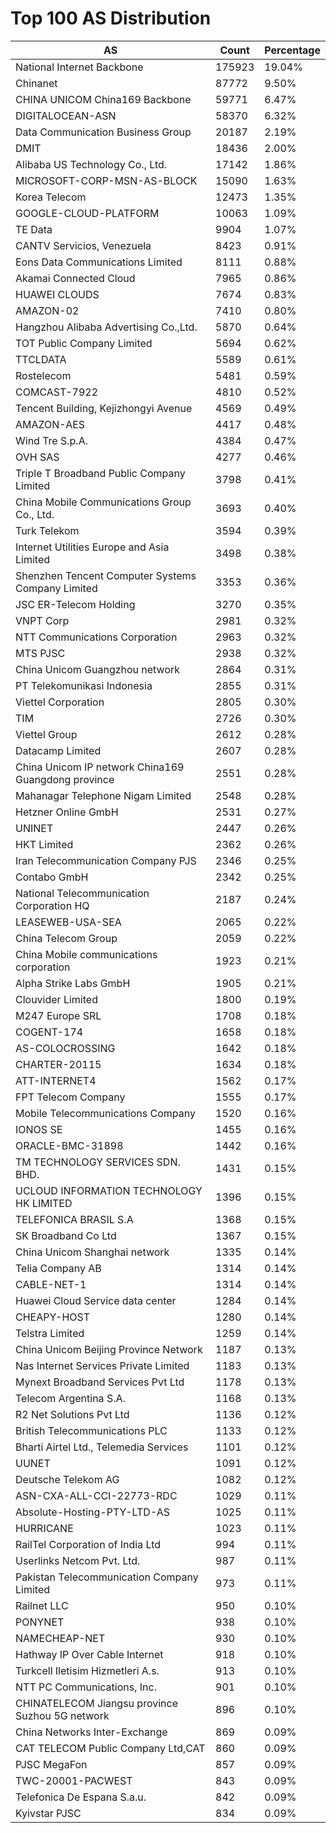 # Top 100 AS Distribution
| AS | Count | Percentage |
|----|----|----|
| National Internet Backbone | 175923 | 19.04% |
| Chinanet | 87772 | 9.50% |
| CHINA UNICOM China169 Backbone | 59771 | 6.47% |
| DIGITALOCEAN-ASN | 58370 | 6.32% |
| Data Communication Business Group | 20187 | 2.19% |
| DMIT | 18436 | 2.00% |
| Alibaba US Technology Co., Ltd. | 17142 | 1.86% |
| MICROSOFT-CORP-MSN-AS-BLOCK | 15090 | 1.63% |
| Korea Telecom | 12473 | 1.35% |
| GOOGLE-CLOUD-PLATFORM | 10063 | 1.09% |
| TE Data | 9904 | 1.07% |
| CANTV Servicios, Venezuela | 8423 | 0.91% |
| Eons Data Communications Limited | 8111 | 0.88% |
| Akamai Connected Cloud | 7965 | 0.86% |
| HUAWEI CLOUDS | 7674 | 0.83% |
| AMAZON-02 | 7410 | 0.80% |
| Hangzhou Alibaba Advertising Co.,Ltd. | 5870 | 0.64% |
| TOT Public Company Limited | 5694 | 0.62% |
| TTCLDATA | 5589 | 0.61% |
| Rostelecom | 5481 | 0.59% |
| COMCAST-7922 | 4810 | 0.52% |
| Tencent Building, Kejizhongyi Avenue | 4569 | 0.49% |
| AMAZON-AES | 4417 | 0.48% |
| Wind Tre S.p.A. | 4384 | 0.47% |
| OVH SAS | 4277 | 0.46% |
| Triple T Broadband Public Company Limited | 3798 | 0.41% |
| China Mobile Communications Group Co., Ltd. | 3693 | 0.40% |
| Turk Telekom | 3594 | 0.39% |
| Internet Utilities Europe and Asia Limited | 3498 | 0.38% |
| Shenzhen Tencent Computer Systems Company Limited | 3353 | 0.36% |
| JSC ER-Telecom Holding | 3270 | 0.35% |
| VNPT Corp | 2981 | 0.32% |
| NTT Communications Corporation | 2963 | 0.32% |
| MTS PJSC | 2938 | 0.32% |
| China Unicom Guangzhou network | 2864 | 0.31% |
| PT Telekomunikasi Indonesia | 2855 | 0.31% |
| Viettel Corporation | 2805 | 0.30% |
| TIM | 2726 | 0.30% |
| Viettel Group | 2612 | 0.28% |
| Datacamp Limited | 2607 | 0.28% |
| China Unicom IP network China169 Guangdong province | 2551 | 0.28% |
| Mahanagar Telephone Nigam Limited | 2548 | 0.28% |
| Hetzner Online GmbH | 2531 | 0.27% |
| UNINET | 2447 | 0.26% |
| HKT Limited | 2362 | 0.26% |
| Iran Telecommunication Company PJS | 2346 | 0.25% |
| Contabo GmbH | 2342 | 0.25% |
| National Telecommunication Corporation HQ | 2187 | 0.24% |
| LEASEWEB-USA-SEA | 2065 | 0.22% |
| China Telecom Group | 2059 | 0.22% |
| China Mobile communications corporation | 1923 | 0.21% |
| Alpha Strike Labs GmbH | 1905 | 0.21% |
| Clouvider Limited | 1800 | 0.19% |
| M247 Europe SRL | 1708 | 0.18% |
| COGENT-174 | 1658 | 0.18% |
| AS-COLOCROSSING | 1642 | 0.18% |
| CHARTER-20115 | 1634 | 0.18% |
| ATT-INTERNET4 | 1562 | 0.17% |
| FPT Telecom Company | 1555 | 0.17% |
| Mobile Telecommunications Company | 1520 | 0.16% |
| IONOS SE | 1455 | 0.16% |
| ORACLE-BMC-31898 | 1442 | 0.16% |
| TM TECHNOLOGY SERVICES SDN. BHD. | 1431 | 0.15% |
| UCLOUD INFORMATION TECHNOLOGY HK LIMITED | 1396 | 0.15% |
| TELEFONICA BRASIL S.A | 1368 | 0.15% |
| SK Broadband Co Ltd | 1367 | 0.15% |
| China Unicom Shanghai network | 1335 | 0.14% |
| Telia Company AB | 1314 | 0.14% |
| CABLE-NET-1 | 1314 | 0.14% |
| Huawei Cloud Service data center | 1284 | 0.14% |
| CHEAPY-HOST | 1280 | 0.14% |
| Telstra Limited | 1259 | 0.14% |
| China Unicom Beijing Province Network | 1187 | 0.13% |
| Nas Internet Services Private Limited | 1183 | 0.13% |
| Mynext Broadband Services Pvt Ltd | 1178 | 0.13% |
| Telecom Argentina S.A. | 1168 | 0.13% |
| R2 Net Solutions Pvt Ltd | 1136 | 0.12% |
| British Telecommunications PLC | 1133 | 0.12% |
| Bharti Airtel Ltd., Telemedia Services | 1101 | 0.12% |
| UUNET | 1091 | 0.12% |
| Deutsche Telekom AG | 1082 | 0.12% |
| ASN-CXA-ALL-CCI-22773-RDC | 1029 | 0.11% |
| Absolute-Hosting-PTY-LTD-AS | 1025 | 0.11% |
| HURRICANE | 1023 | 0.11% |
| RailTel Corporation of India Ltd | 994 | 0.11% |
| Userlinks Netcom Pvt. Ltd. | 987 | 0.11% |
| Pakistan Telecommunication Company Limited | 973 | 0.11% |
| Railnet LLC | 950 | 0.10% |
| PONYNET | 938 | 0.10% |
| NAMECHEAP-NET | 930 | 0.10% |
| Hathway IP Over Cable Internet | 918 | 0.10% |
| Turkcell Iletisim Hizmetleri A.s. | 913 | 0.10% |
| NTT PC Communications, Inc. | 901 | 0.10% |
| CHINATELECOM Jiangsu province Suzhou 5G network | 896 | 0.10% |
| China Networks Inter-Exchange | 869 | 0.09% |
| CAT TELECOM Public Company Ltd,CAT | 860 | 0.09% |
| PJSC MegaFon | 857 | 0.09% |
| TWC-20001-PACWEST | 843 | 0.09% |
| Telefonica De Espana S.a.u. | 842 | 0.09% |
| Kyivstar PJSC | 834 | 0.09% |
